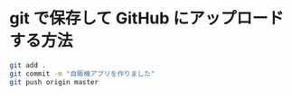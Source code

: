 # git で保存して GitHub にアップロードする方法

```bash
git add .
git commit -m "自販機アプリを作りました"
git push origin master
```

